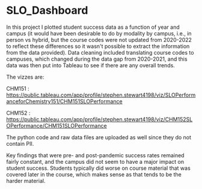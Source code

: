 # SLO_Dashboard

In this project I plotted student success data as a function of year and campus (it would have been desirable to do by modality by campus, i.e., in person vs hybrid, but the course codes were not updated from 2020-2022 to reflect these differences so it wasn't possible to extract the information from the data provided).  Data cleaning included translating course codes to campuses, which changed during the data gap from 2020-2021, and this data was then put into Tableau to see if there are any overall trends.  

The vizzes are:

CHM151 : https://public.tableau.com/app/profile/stephen.stewart4198/viz/SLOPerformanceforChemistry151/CHM151SLOPerformance

CHM152 : https://public.tableau.com/app/profile/stephen.stewart4198/viz/CHM152SLOPerformance/CHM151SLOPerformance

The python code and raw data files are uploaded as well since they do not contain PII.

Key findings that were pre- and post-pandemic success rates remained fairly constant, and the campus did not seem to have a major impact on student success.  Students typically did worse on course material that was covered later in the course, which makes sense as that tends to be the harder material.
